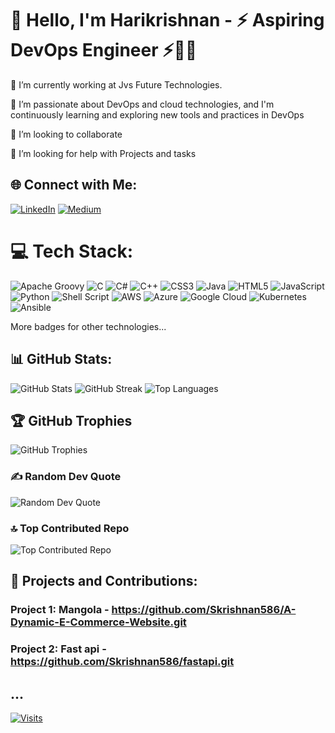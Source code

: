 # 👋 Hello, I'm Harikrishnan - ⚡ Aspiring DevOps Engineer ⚡👨‍💻

🔭 I’m currently working at Jvs Future Technologies.

🌱 I’m passionate about DevOps and cloud technologies, and I'm continuously learning and exploring new tools and practices in DevOps

👯 I’m looking to collaborate

🤝 I’m looking for help with Projects and tasks

## 🌐 Connect with Me:
[![LinkedIn](https://img.shields.io/badge/LinkedIn-%230077B5.svg?logo=linkedin&logoColor=white)](https://linkedin.com/in/www.linkedin.com/in/harshakrithvik) [![Medium](https://img.shields.io/badge/Medium-12100E?logo=medium&logoColor=white)](https://medium.com/@@Harshakrithvik) 

# 💻 Tech Stack:
![Apache Groovy](https://img.shields.io/badge/Apache%20Groovy-4298B8.svg?style=for-the-badge&logo=Apache+Groovy&logoColor=white) ![C](https://img.shields.io/badge/c-%2300599C.svg?style=for-the-badge&logo=c&logoColor=white) ![C#](https://img.shields.io/badge/c%23-%23239120.svg?style=for-the-badge&logo=c-sharp&logoColor=white) ![C++](https://img.shields.io/badge/c++-%2300599C.svg?style=for-the-badge&logo=c%2B%2B&logoColor=white) ![CSS3](https://img.shields.io/badge/css3-%231572B6.svg?style=for-the-badge&logo=css3&logoColor=white) ![Java](https://img.shields.io/badge/java-%23ED8B00.svg?style=for-the-badge&logo=java&logoColor=white) ![HTML5](https://img.shields.io/badge/html5-%23E34F26.svg?style=for-the-badge&logo=html5&logoColor=white) ![JavaScript](https://img.shields.io/badge/javascript-%23323330.svg?style=for-the-badge&logo=javascript&logoColor=%23F7DF1E) ![Python](https://img.shields.io/badge/python-3670A0?style=for-the-badge&logo=python&logoColor=ffdd54) ![Shell Script](https://img.shields.io/badge/shell_script-%23121011.svg?style=for-the-badge&logo=gnu-bash&logoColor=white) ![AWS](https://img.shields.io/badge/AWS-%23FF9900.svg?style=for-the-badge&logo=amazon-aws&logoColor=white) ![Azure](https://img.shields.io/badge/azure-%230072C6.svg?style=for-the-badge&logo=azure-devops&logoColor=white) ![Google Cloud](https://img.shields.io/badge/Google%20Cloud-%234285F4.svg?style=for-the-badge&logo=google-cloud&logoColor=white) ![Kubernetes](https://img.shields.io/badge/kubernetes-%23326ce5.svg?style=for-the-badge&logo=kubernetes&logoColor=white) ![Ansible](https://img.shields.io/badge/ansible-%231A1918.svg?style=for-the-badge&logo=ansible&logoColor=white)

More badges for other technologies...

## 📊 GitHub Stats:
![GitHub Stats](https://github-readme-stats.vercel.app/api?username=Skrishnan586&theme=blue-green&hide_border=false&include_all_commits=true&count_private=true)
![GitHub Streak](https://github-readme-streak-stats.herokuapp.com/?user=Skrishnan586&theme=blue-green&hide_border=false)
![Top Languages](https://github-readme-stats.vercel.app/api/top-langs/?username=Skrishnan586&theme=blue-green&hide_border=false&layout=compact)

## 🏆 GitHub Trophies
![GitHub Trophies](https://github-profile-trophy.vercel.app/?username=Skrishnan586&theme=juicyfresh&no-frame=false&no-bg=true&margin-w=4)

### ✍️ Random Dev Quote
![Random Dev Quote](https://quotes-github-readme.vercel.app/api?type=horizontal&theme=tokyonight)

### 🔝 Top Contributed Repo
![Top Contributed Repo](https://github-contributor-stats.vercel.app/api?username=Skrishnan586&limit=5&theme=darkhub&combine_all_yearly_contributions=true)

## 🚀 Projects and Contributions:

### Project 1: Mangola - https://github.com/Skrishnan586/A-Dynamic-E-Commerce-Website.git

### Project 2: Fast api - https://github.com/Skrishnan586/fastapi.git

...
---
[![Visits](https://visitcount.itsvg.in/api?id=Skrishnan586&icon=8&color=8)](https://visitcount.itsvg.in)

<!-- Proudly created with GPRM (https://gprm.itsvg.in) -->
